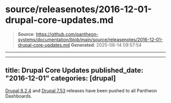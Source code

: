 # source/releasenotes/2016-12-01-drupal-core-updates.md

> **Source**: https://github.com/pantheon-systems/documentation/blob/main/source/releasenotes/2016-12-01-drupal-core-updates.md
> **Generated**: 2025-08-14 09:57:54

---

---
title: Drupal Core Updates
published_date: "2016-12-01"
categories: [drupal]
---
[Drupal 8.2.4](https://www.drupal.org/project/drupal/releases/8.2.4) and [Drupal 7.53](https://www.drupal.org/project/drupal/releases/7.53) releases have been pushed to all Pantheon Dashboards.
